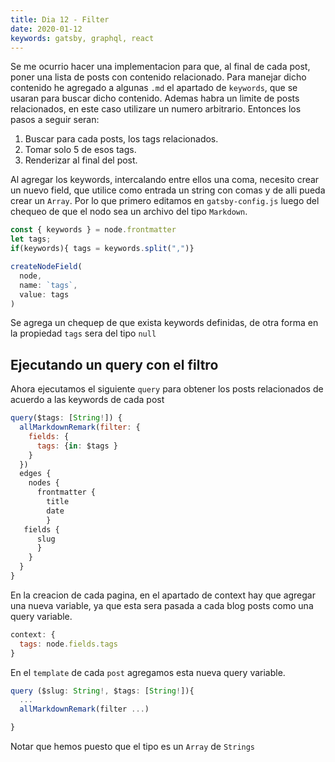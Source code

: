 ```yaml
---
title: Dia 12 - Filter
date: 2020-01-12
keywords: gatsby, graphql, react
---
```


Se me ocurrio hacer una implementacion para que, al final de cada post, poner
una lista de posts con contenido relacionado. Para manejar dicho contenido he
agregado a algunas `.md` el apartado de `keywords`, que se usaran para buscar dicho
contenido. Ademas habra un limite de posts relacionados, en este caso utilizare
un numero arbitrario. Entonces los pasos a seguir seran:

1. Buscar para cada posts, los tags relacionados.
2. Tomar solo 5 de esos tags.
3. Renderizar al final del post.

Al agregar los keywords, intercalando entre ellos una coma, necesito crear un
nuevo field, que utilice como entrada un string con comas y de alli pueda crear
un `Array`. Por lo que primero editamos en `gatsby-config.js` luego del chequeo
de que el nodo sea un archivo del tipo `Markdown`.

```js
const { keywords } = node.frontmatter
let tags;
if(keywords){ tags = keywords.split(",")}

createNodeField(
  node,
  name: `tags`,
  value: tags
)
```
Se agrega un chequep de que exista keywords definidas, de otra forma en la
propiedad `tags` sera del tipo `null`


## Ejecutando un query con el filtro
Ahora ejecutamos el siguiente `query` para obtener los posts relacionados de
acuerdo a las keywords de cada post

```js
query($tags: [String!]) {
  allMarkdownRemark(filter: {
    fields: {
      tags: {in: $tags }
    }
  })
  edges {
    nodes {
      frontmatter {
        title
        date
        }
   fields {
      slug
      }
    }
  }
}

```
En la creacion de cada pagina, en el apartado de context hay que agregar una
nueva variable, ya que esta sera pasada a cada blog posts como una query
variable. 

```javascript
context: {
  tags: node.fields.tags
}

```

En el `template` de cada `post` agregamos esta nueva query variable.

```javascript
query ($slug: String!, $tags: [String!]){
  ...
  allMarkdownRemark(filter ...)

}
```

Notar que hemos puesto que el tipo es un `Array` de `Strings`
